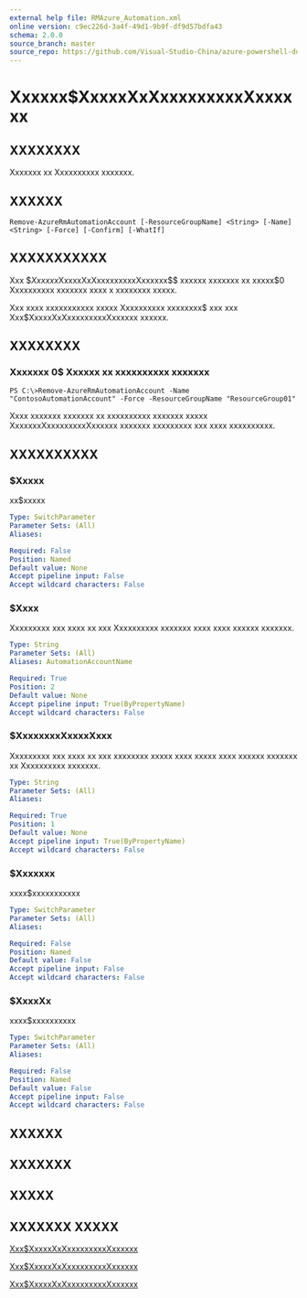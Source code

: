 ```yaml
---
external help file: RMAzure_Automation.xml
online version: c9ec226d-3a4f-49d1-9b9f-df9d57bdfa43
schema: 2.0.0
source_branch: master
source_repo: https://github.com/Visual-Studio-China/azure-powershell-docs-int
---
```


# Xxxxxx$XxxxxXxXxxxxxxxxxXxxxxxx
## XXXXXXXX
Xxxxxxx xx Xxxxxxxxxx xxxxxxx.

## XXXXXX

```
Remove-AzureRmAutomationAccount [-ResourceGroupName] <String> [-Name] <String> [-Force] [-Confirm] [-WhatIf]
```

## XXXXXXXXXXX
Xxx $$Xxxxxx$XxxxxXxXxxxxxxxxxXxxxxxx$$ xxxxxx xxxxxxx xx xxxxx$0 Xxxxxxxxxx xxxxxxx xxxx x xxxxxxxx xxxxx.

Xxx xxxx xxxxxxxxxxx xxxxx Xxxxxxxxxx xxxxxxxx$ xxx xxx Xxx$XxxxxXxXxxxxxxxxxXxxxxxx xxxxxx.

## XXXXXXXX

### Xxxxxxx 0$ Xxxxxx xx xxxxxxxxxx xxxxxxx
```
PS C:\>Remove-AzureRmAutomationAccount -Name "ContosoAutomationAccount" -Force -ResourceGroupName "ResourceGroup01"
```

Xxxx xxxxxxx xxxxxxx xx xxxxxxxxxx xxxxxxx xxxxx XxxxxxxXxxxxxxxxxXxxxxxx xxxxxxx xxxxxxxxx xxx xxxx xxxxxxxxxx.

## XXXXXXXXXX

### $Xxxxx
xx$xxxxx

```yaml
Type: SwitchParameter
Parameter Sets: (All)
Aliases: 

Required: False
Position: Named
Default value: None
Accept pipeline input: False
Accept wildcard characters: False
```

### $Xxxx
Xxxxxxxxx xxx xxxx xx xxx Xxxxxxxxxx xxxxxxx xxxx xxxx xxxxxx xxxxxxx.

```yaml
Type: String
Parameter Sets: (All)
Aliases: AutomationAccountName

Required: True
Position: 2
Default value: None
Accept pipeline input: True(ByPropertyName)
Accept wildcard characters: False
```

### $XxxxxxxxXxxxxXxxx
Xxxxxxxxx xxx xxxx xx xxx xxxxxxxx xxxxx xxxx xxxxx xxxx xxxxxx xxxxxxx xx Xxxxxxxxxx xxxxxxx.

```yaml
Type: String
Parameter Sets: (All)
Aliases: 

Required: True
Position: 1
Default value: None
Accept pipeline input: True(ByPropertyName)
Accept wildcard characters: False
```

### $Xxxxxxx
xxxx$xxxxxxxxxxx

```yaml
Type: SwitchParameter
Parameter Sets: (All)
Aliases: 

Required: False
Position: Named
Default value: False
Accept pipeline input: False
Accept wildcard characters: False
```

### $XxxxXx
xxxx$xxxxxxxxxx

```yaml
Type: SwitchParameter
Parameter Sets: (All)
Aliases: 

Required: False
Position: Named
Default value: False
Accept pipeline input: False
Accept wildcard characters: False
```

## XXXXXX

## XXXXXXX

## XXXXX

## XXXXXXX XXXXX

[Xxx$XxxxxXxXxxxxxxxxxXxxxxxx](c9ec226d-3a4f-49d1-9b9f-df9d57bdfa43)

[Xxx$XxxxxXxXxxxxxxxxxXxxxxxx](1a996e7a-1de8-4533-a39a-c17cf1ab18fd)

[Xxx$XxxxxXxXxxxxxxxxxXxxxxxx](7e2254d6-c3c3-4ec5-8f7d-a3a2a6f24969)


